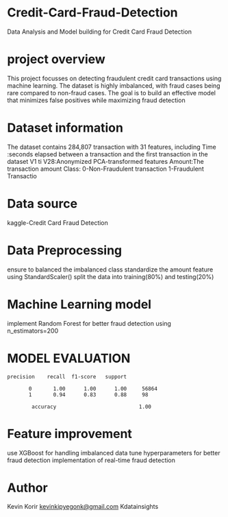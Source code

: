 # Credit-Card-Fraud-Detection
Data Analysis and Model building for Credit Card Fraud Detection
# project overview
This project focusses on detecting fraudulent credit card transactions using machine learning. The dataset is highly imbalanced, with fraud cases being rare compared to non-fraud cases. The goal is to build an effective model that minimizes false positives while maximizing fraud detection

# Dataset information
The dataset contains 284,807 transaction with 31 features, including
Time :seconds elapsed between a transaction and the first transaction in the dataset
V1 ti V28:Anonymized PCA-transformed features
Amount:The transaction amount 
Class: 0-Non-Fraudulent transaction
      1-Fraudulent Transactio
# Data source
kaggle-Credit Card Fraud Detection

# Data Preprocessing
ensure to balanced the imbalanced class
standardize the amount feature using StandardScaler()
split the data into training(80%) and testing(20%)
# Machine Learning model
implement Random Forest for better fraud detection using n_estimators=200
# MODEL EVALUATION
    precision    recall  f1-score   support

           0       1.00      1.00      1.00     56864
           1       0.94      0.83      0.88     98 

            accuracy                           1.00  

# Feature improvement
use XGBoost for handling imbalanced data
tune hyperparameters for better fraud detection
implementation of real-time fraud detection

# Author
Kevin Korir
kevinkipyegonk@gmail.com
Kdatainsights
